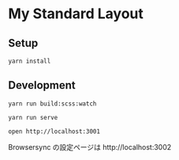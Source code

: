 My Standard Layout
==================

## Setup

```
yarn install
```

## Development

```
yarn run build:scss:watch
```

```
yarn run serve
```

```
open http://localhost:3001
```

Browsersync の設定ページは http://localhost:3002
